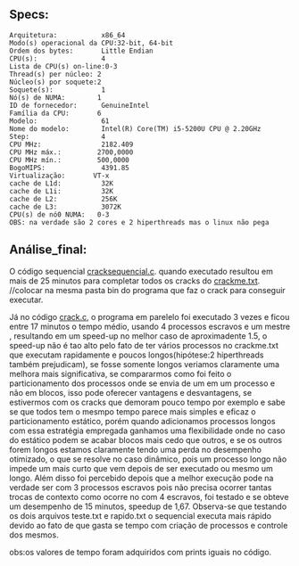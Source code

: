## Specs:

    Arquitetura:           x86_64
    Modo(s) operacional da CPU:32-bit, 64-bit
    Ordem dos bytes:       Little Endian
    CPU(s):                4
    Lista de CPU(s) on-line:0-3
    Thread(s) per núcleo: 2
    Núcleo(s) por soquete:2
    Soquete(s):            1
    Nó(s) de NUMA:        1
    ID de fornecedor:      GenuineIntel
    Família da CPU:       6
    Modelo:                61
    Nome do modelo:        Intel(R) Core(TM) i5-5200U CPU @ 2.20GHz
    Step:                  4
    CPU MHz:               2182.409
    CPU MHz máx.:         2700,0000
    CPU MHz mín.:         500,0000
    BogoMIPS:              4391.85
    Virtualização:       VT-x
    cache de L1d:          32K
    cache de L1i:          32K
    cache de L2:           256K
    cache de L3:           3072K
    CPU(s) de nó0 NUMA:   0-3
    OBS: na verdade são 2 cores e 2 hiperthreads mas o linux não pega



## Análise_final:

   O código sequencial [cracksequencial.c](cracksequencial.c). quando executado resultou em mais de 25 minutos para completar todos os cracks do [crackme.txt](crackme.txt).
//colocar na mesma pasta bin do programa que faz o crack para conseguir executar.

   Já no código [crack.c](crack.c), o programa em parelelo foi executado 3 vezes e ficou entre 17 minutos o tempo médio, usando 4 processos escravos e um mestre , resultando em um speed-up no melhor caso de aproximadente 1.5, o speed-up não é 
tao alto pelo fato de ter vários processos no crackme.txt que executam rapidamente e poucos longos(hipótese:2 hiperthreads 
também prejudicam), se fosse somente longos veriamos claramente uma melhora mais significativa, se compararmos como foi feito o 
particionamento dos processos onde se envia de um em um processo e não em blocos, isso pode oferecer vantagens e desvantagens, 
se estivermos com os cracks que demoram pouco tempo por exemplo e sabe se que todos tem o mesmpo tempo parece mais simples e 
eficaz o particionamento estático, porém quando adicionamos processos longos com essa estratégia empregada ganhamos uma 
flexibilidade onde no caso do estático podem se acabar blocos mais cedo que outros, e se os outros forem longos estamos 
claramente tendo uma perda no desempenho otimizado, o que se resolve no caso dinâmico, pois um processo longo não impede um mais 
curto que vem depois de ser executado ou mesmo um longo. 
   Além disso foi percebido depois que a melhor execução pode na verdade ser com 3 processos escravos pois não precisa ocorrer tantas trocas de contexto como ocorre no com 4 escravos, foi testado e se obteve um desempenho de 15 minutos, speedup de 1,67. 
   Observa-se que testando os dois arquivos teste.txt e rapido.txt o sequencial executa mais rápido devido ao fato de que gasta 
se tempo com criação de processos
e controle dos mesmos.
    

obs:os valores de tempo foram adquiridos com prints iguais no código.


